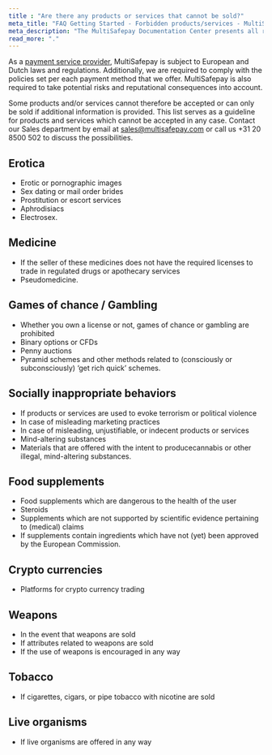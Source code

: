 ```yaml
---
title : "Are there any products or services that cannot be sold?"
meta_title: "FAQ Getting Started - Forbidden products/services - MultiSafepay Docs"
meta_description: "The MultiSafepay Documentation Center presents all relevant information about our Plugins and API. You can also find support pages for payment methods, tools and general questions as well as the contact details of our Support and Integration Teams."
read_more: "."
---
```

As a [payment service provider](/faq/general/glossary/#payment-service-provider-psp), MultiSafepay is subject to European and Dutch laws and regulations. Additionally, we are required to comply with the policies set per each payment method that we offer. MultiSafepay is also required to take potential risks and reputational consequences into account.

Some products and/or services cannot therefore be accepted or can only be sold if additional information is provided. This list serves as a guideline for products and services which cannot be accepted in any case. Contact our Sales department by email at <sales@multisafepay.com> or call us +31 20 8500 502 to discuss the possibilities.

## Erotica
* Erotic or pornographic images
* Sex dating or mail order brides
* Prostitution or escort services
* Aphrodisiacs
* Electrosex.

## Medicine
* If the seller of these medicines does not have the required licenses to trade in regulated drugs or apothecary services
* Pseudomedicine.

## Games of chance / Gambling
* Whether you own a license or not, games of chance or gambling are prohibited
* Binary options or CFDs
* Penny auctions
* Pyramid schemes and other methods related to (consciously or subconsciously) ‘get rich quick’ schemes.

## Socially inappropriate behaviors
* If products or services are used to evoke terrorism or political violence
* In case of misleading marketing practices
* In case of misleading, unjustifiable, or indecent products or services
* Mind-altering substances
* Materials that are offered with the intent to producecannabis or other illegal, mind-altering substances.

## Food supplements
* Food supplements which are dangerous to the health of the user
* Steroids
* Supplements which are not supported by scientific evidence pertaining to (medical) claims
* If supplements contain ingredients which have not (yet) been approved by the European Commission.

## Crypto currencies
* Platforms for crypto currency trading

## Weapons
* In the event that weapons are sold
* If attributes related to weapons are sold
* If the use of weapons is encouraged in any way

## Tobacco
* If cigarettes, cigars, or pipe tobacco with nicotine are sold

## Live organisms
* If live organisms are offered in any way

